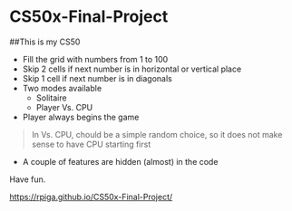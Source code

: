 # CS50x-Final-Project
##This is my CS50

* Fill the grid with numbers from 1 to 100   
* Skip 2 cells if next number is in horizontal or vertical place
* Skip 1 cell if next number is in diagonals
* Two modes available    
  * Solitaire
  * Player Vs. CPU
* Player always begins the game

> In Vs. CPU, chould be a simple random choice, so it does not make sense to have CPU starting first

* A couple of features are hidden (almost) in the code

Have fun.

https://rpiga.github.io/CS50x-Final-Project/

